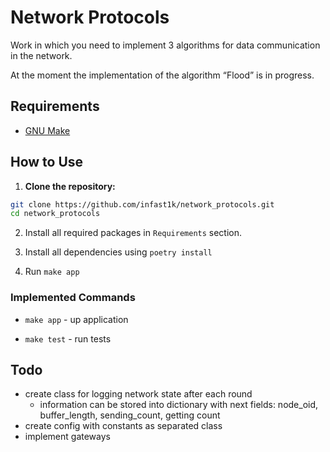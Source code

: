# Network Protocols

Work in which you need to implement 3 algorithms for data communication in the network.

At the moment the implementation of the algorithm “Flood” is in progress.

## Requirements

- [GNU Make](https://www.gnu.org/software/make/)

## How to Use

1. **Clone the repository:**

```bash
git clone https://github.com/infast1k/network_protocols.git
cd network_protocols
```

2. Install all required packages in `Requirements` section.

3. Install all dependencies using `poetry install`

4. Run `make app`


### Implemented Commands

* `make app` - up application

* `make test` - run tests


## Todo
* create class for logging network state after each round
    * information can be stored into dictionary with next fields: node_oid, buffer_length, sending_count, getting count
* create config with constants as separated class
* implement gateways
